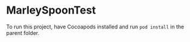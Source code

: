 # MarleySpoonTest


To run this project, have Cocoapods installed and run `pod install` in the parent folder.
